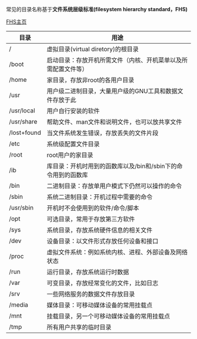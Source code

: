 常见的目录名称基于**文件系统层级标准(filesystem hierarchy standard，FHS)**

[FHS主页](http://www.pathname.com/fhs)

| 目录        | 用途                                                         |
| ----------- | ------------------------------------------------------------ |
| /           | 虚拟目录(virtual diretory)的根目录                           |
| /boot       | 启动目录：存放开机所需文件（内核、开机菜单以及所需配置文件等） |
| /home       | 家目录，存放非root的各用户目录                               |
| /usr        | 用户级二进制目录，大量用户级的GNU工具和数据文件存放于此      |
| /usr/local  | 用户自行安装的软件                                           |
| /usr/share  | 帮助文件、man文件和说明文件，也可以放共享文件                |
| /lost+found | 当文件系统发生错误，存放丢失的文件片段                       |
| /etc        | 系统级配置文件目录                                           |
| /root       | root用户的家目录                                             |
| /ib         | 库目录：开机时用到的函数库以及/bin和/sbin下的命令用到的函数库 |
| /bin        | 二进制目录：存放单用户模式下仍然可以操作的命令               |
| /sbin       | 系统二进制目录：开机过程中需要的命令                         |
| /usr/sbin   | 开机时不会使用到的软件/命令/脚本                             |
| /opt        | 可选目录，常用于存放第三方软件                               |
| /sys        | 系统目录，存放系统硬件信息的相关文件                         |
| /dev        | 设备目录：以文件形式存放任何设备和接口                       |
| /proc       | 虚拟文件系统：例如系统内核、进程、外部设备及网络状态         |
| /run        | 运行目录，存放系统运行时数据                                 |
| /var        | 可变目录，存放经常变化的文件，比如日志                       |
| /srv        | 一些网络服务的数据文件存放目录                               |
| /media      | 媒体目录：可移动媒体设备的常用挂载点                         |
| /mnt        | 挂载目录，另一个可移动媒体设备的常用挂载点                   |
| /tmp        | 所有用户共享的临时目录                                       |

